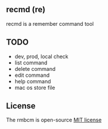recmd (re)
-----------

recmd is a remember command tool




## TODO
- dev, prod, local check
- list command
- delete command
- edit command
- help command
- mac os store file




## License
The rmbcm is open-source [MIT license](https://opensource.org/licenses/MIT)
